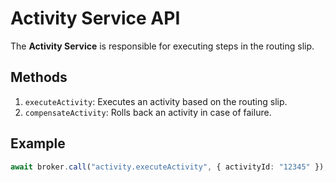 # Activity Service API

The **Activity Service** is responsible for executing steps in the routing slip.

## Methods
1. `executeActivity`: Executes an activity based on the routing slip.
2. `compensateActivity`: Rolls back an activity in case of failure.

## Example
```typescript
await broker.call("activity.executeActivity", { activityId: "12345" });
```